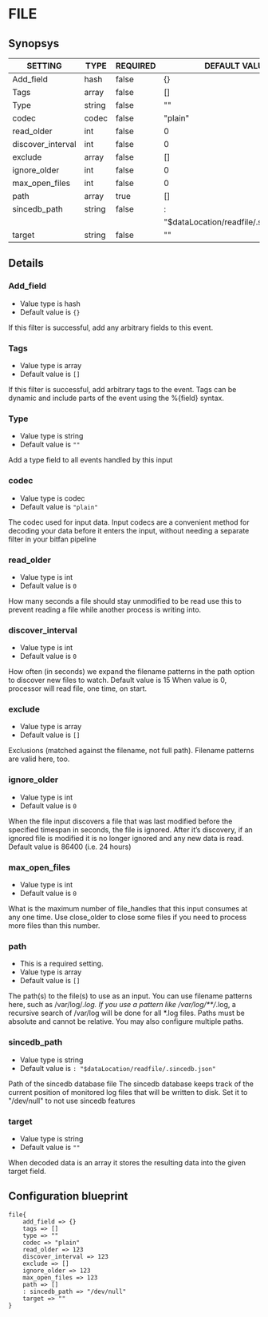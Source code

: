 # FILE


## Synopsys


|      SETTING      |  TYPE  | REQUIRED |             DEFAULT VALUE              |
|-------------------|--------|----------|----------------------------------------|
| Add_field         | hash   | false    | {}                                     |
| Tags              | array  | false    | []                                     |
| Type              | string | false    | ""                                     |
| codec             | codec  | false    | "plain"                                |
| read_older        | int    | false    |                                      0 |
| discover_interval | int    | false    |                                      0 |
| exclude           | array  | false    | []                                     |
| ignore_older      | int    | false    |                                      0 |
| max_open_files    | int    | false    |                                      0 |
| path              | array  | true     | []                                     |
| sincedb_path      | string | false    | :                                      |
|                   |        |          | "$dataLocation/readfile/.sincedb.json" |
| target            | string | false    | ""                                     |


## Details

### Add_field
* Value type is hash
* Default value is `{}`

If this filter is successful, add any arbitrary fields to this event.

### Tags
* Value type is array
* Default value is `[]`

If this filter is successful, add arbitrary tags to the event. Tags can be dynamic
and include parts of the event using the %{field} syntax.

### Type
* Value type is string
* Default value is `""`

Add a type field to all events handled by this input

### codec
* Value type is codec
* Default value is `"plain"`

The codec used for input data. Input codecs are a convenient method for decoding
your data before it enters the input, without needing a separate filter in your bitfan pipeline

### read_older
* Value type is int
* Default value is `0`

How many seconds a file should stay unmodified to be read
use this to prevent reading a file while another process is writing into.

### discover_interval
* Value type is int
* Default value is `0`

How often (in seconds) we expand the filename patterns in the path option
to discover new files to watch. Default value is 15
When value is 0, processor will read file, one time, on start.

### exclude
* Value type is array
* Default value is `[]`

Exclusions (matched against the filename, not full path).
Filename patterns are valid here, too.

### ignore_older
* Value type is int
* Default value is `0`

When the file input discovers a file that was last modified before the
specified timespan in seconds, the file is ignored.
After it’s discovery, if an ignored file is modified it is no longer ignored
and any new data is read.
Default value is 86400 (i.e. 24 hours)

### max_open_files
* Value type is int
* Default value is `0`

What is the maximum number of file_handles that this input consumes at any one time.
Use close_older to close some files if you need to process more files than this number.

### path
* This is a required setting.
* Value type is array
* Default value is `[]`

The path(s) to the file(s) to use as an input.
You can use filename patterns here, such as /var/log/*.log.
If you use a pattern like /var/log/**/*.log, a recursive search of /var/log
will be done for all *.log files.
Paths must be absolute and cannot be relative.
You may also configure multiple paths.

### sincedb_path
* Value type is string
* Default value is `: "$dataLocation/readfile/.sincedb.json"`

Path of the sincedb database file
The sincedb database keeps track of the current position of monitored
log files that will be written to disk.
Set it to "/dev/null" to not use sincedb features

### target
* Value type is string
* Default value is `""`

When decoded data is an array it stores the resulting data into the given target field.



## Configuration blueprint

```
file{
	add_field => {}
	tags => []
	type => ""
	codec => "plain"
	read_older => 123
	discover_interval => 123
	exclude => []
	ignore_older => 123
	max_open_files => 123
	path => []
	: sincedb_path => "/dev/null"
	target => ""
}
```
